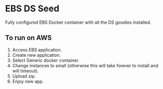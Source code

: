# EBS DS Seed    
Fully configured EBS Docker container with all the DS goodies installed.   

## To run on AWS    
1. Access EBS application.    
2. Create new application.    
3. Select Generic docker container.    
4. Change instances to small (otherwise this will take forever to install and will timeout).    
5. Upload zip.    
6. Enjoy new app.    